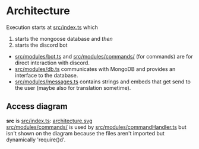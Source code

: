 # Architecture

Execution starts at [src/index.ts](./src/index.ts) which
  1. starts the mongoose database and *then*
  2. starts the discord bot

  - [src/modules/bot.ts](./src/modules/bot.ts) and [src/modules/commands/](./src/modules/commands/) (for commands) are for direct interaction with discord.
  - [src/modules/db.ts](./src/modules/db.ts) communicates with MongoDB and provides an interface to the database.
  - [src/modules/messages.ts](./src/modules/messages.ts) contains strings and embeds that get send to the user (maybe also for translation sometime).


## Access diagram

**src** is [src/index.ts](./src/index.ts): [architecture.svg](./architecture.svg)\
[src/modules/commands/](./src/modules/commands/) is used by [src/modules/commandHandler.ts](./src/modules/commandHandler.ts) but isn't shown on the diagram because the files aren't imported but dynamically 'require()d'.